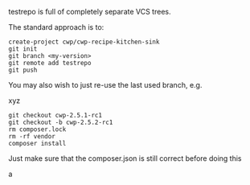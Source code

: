 testrepo is full of completely separate VCS trees.

The standard approach is to:

```
create-project cwp/cwp-recipe-kitchen-sink
git init
git branch <my-version>
git remote add testrepo
git push
```

You may also wish to just re-use the last used branch, e.g.

xyz

```
git checkout cwp-2.5.1-rc1
git checkout -b cwp-2.5.2-rc1
rm composer.lock
rm -rf vendor
composer install
```

Just make sure that the composer.json is still correct before doing this

a
